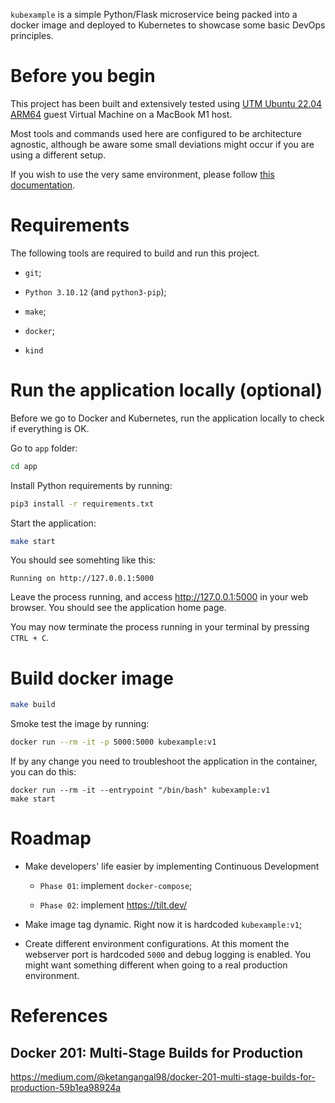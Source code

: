`kubexample` is a simple Python/Flask microservice being packed into a docker image and deployed to Kubernetes to showcase some basic DevOps principles.

# Before you begin

This project has been built and extensively tested using [UTM Ubuntu 22.04 ARM64](https://mac.getutm.app/gallery/ubuntu-20-04) guest Virtual Machine on a MacBook M1 host.

Most tools and commands used here are configured to be architecture agnostic, although be aware some small deviations might occur if you are using a different setup.

If you wish to use the very same environment, please follow [this documentation](./doc/utm-ubuntu-2204-arm64.md).

# Requirements

The following tools are required to build and run this project.

- `git`;

- `Python 3.10.12` (and `python3-pip`);

- `make`;

- `docker`;

- `kind`

# Run the application locally (optional)

Before we go to Docker and Kubernetes, run the application locally to check if everything is OK.

Go to `app` folder:

```bash
cd app
```

Install Python requirements by running:

```bash
pip3 install -r requirements.txt
```

Start the application:

```bash
make start
```

You should see somehting like this:

```
Running on http://127.0.0.1:5000
```

Leave the process running, and access http://127.0.0.1:5000 in your web browser. You should see the application home page.

You may now terminate the process running in your terminal by pressing `CTRL + C`.

# Build docker image

```bash
make build
```

Smoke test the image by running:

```bash
docker run --rm -it -p 5000:5000 kubexample:v1
```

If by any change you need to troubleshoot the application in the container, you can do this:

```
docker run --rm -it --entrypoint "/bin/bash" kubexample:v1
make start
```

# Roadmap

- Make developers' life easier by implementing Continuous Development

  - `Phase 01`: implement `docker-compose`;

  - `Phase 02`: implement https://tilt.dev/

- Make image tag dynamic. Right now it is hardcoded `kubexample:v1`;

- Create different environment configurations. At this moment the webserver port is hardcoded `5000` and debug logging is enabled. You might want something different when going to a real production environment.

# References

## Docker 201: Multi-Stage Builds for Production

https://medium.com/@ketangangal98/docker-201-multi-stage-builds-for-production-59b1ea98924a